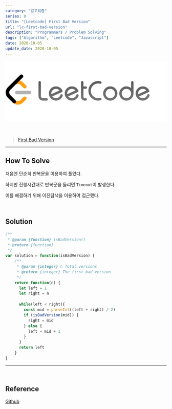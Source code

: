 ```yaml
---
category: "알고리즘"
series: 0
title: "[Leetcode] First Bad Version"
url: "lc-first-bad-version"
description: "Programmers / Problem Solving"
tags: ["Algorithm", "Leetcode", "Javascript"]
date: 2020-10-05
update_date: 2020-10-05
---
```

![](https://raw.githubusercontent.com/akasai/Algorithm-Solutions/master/Leetcode/leetcode-logo.png)

<br>

> [First Bad Version](https://leetcode.com/problems/first-bad-version)

***

## How To Solve

처음엔 단순히 반복문을 이용하여 풀었다.

하지만 진행시간대로 반복문을 돌리면 `Timeout`이 발생한다.

이를 해결하기 위해 이진탐색을 이용하여 접근했다.

<br>

## Solution

```javascript
/**
 * @param {function} isBadVersion()
 * @return {function}
 */
var solution = function(isBadVersion) {
    /**
     * @param {integer} n Total versions
     * @return {integer} The first bad version
     */
    return function(n) {
      let left = 1
      let right = n
      
      while(left < right){
        const mid = parseInt((left + right) / 2)
        if (isBadVersion(mid)) {
          right = mid    
        } else {
          left = mid + 1
        }
      }
      return left
    }
}
```

***

<br>

## Reference

<span class="reference">

[Github](https://github.com/akasai/Algorithm-Solutions/blob/master/Leetcode/Solution/11.First_Bad_Version.js)

</span>

